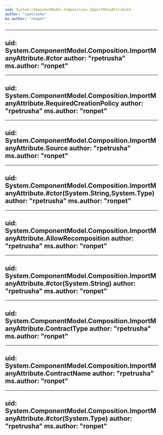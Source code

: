 ```yaml
---
uid: System.ComponentModel.Composition.ImportManyAttribute
author: "rpetrusha"
ms.author: "ronpet"
---
```


---
uid: System.ComponentModel.Composition.ImportManyAttribute.#ctor
author: "rpetrusha"
ms.author: "ronpet"
---

---
uid: System.ComponentModel.Composition.ImportManyAttribute.RequiredCreationPolicy
author: "rpetrusha"
ms.author: "ronpet"
---

---
uid: System.ComponentModel.Composition.ImportManyAttribute.Source
author: "rpetrusha"
ms.author: "ronpet"
---

---
uid: System.ComponentModel.Composition.ImportManyAttribute.#ctor(System.String,System.Type)
author: "rpetrusha"
ms.author: "ronpet"
---

---
uid: System.ComponentModel.Composition.ImportManyAttribute.AllowRecomposition
author: "rpetrusha"
ms.author: "ronpet"
---

---
uid: System.ComponentModel.Composition.ImportManyAttribute.#ctor(System.String)
author: "rpetrusha"
ms.author: "ronpet"
---

---
uid: System.ComponentModel.Composition.ImportManyAttribute.ContractType
author: "rpetrusha"
ms.author: "ronpet"
---

---
uid: System.ComponentModel.Composition.ImportManyAttribute.ContractName
author: "rpetrusha"
ms.author: "ronpet"
---

---
uid: System.ComponentModel.Composition.ImportManyAttribute.#ctor(System.Type)
author: "rpetrusha"
ms.author: "ronpet"
---
